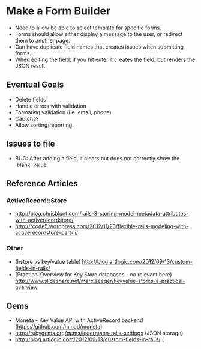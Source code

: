 # Make a Form Builder

* Need to allow be able to select template for specific forms.
* Forms should allow either display a message to the user, or redirect them to another page.
* Can have duplicate field names that creates issues when submitting forms.
* When editing the field, if you hit enter it creates the field, but renders the JSON result

## Eventual Goals

* Delete fields
* Handle errors with validation
* Formating validation (i.e. email, phone)
* Captcha?
* Allow sorting/reporting.

## Issues to file

* BUG: After adding a field, it clears but does not correctly show the 'blank' value.

## Reference Articles

### ActiveRecord::Store

* http://blog.chrisblunt.com/rails-3-storing-model-metadata-attributes-with-activerecordstore/
* http://rcode5.wordpress.com/2012/11/23/flexible-rails-modeling-with-activerecordstore-part-ii/

### Other

* (hstore vs key/value table) http://blog.artlogic.com/2012/09/13/custom-fields-in-rails/
* (Practical Overview for Key Store databases - no relevant here) http://www.slideshare.net/marc.seeger/keyvalue-stores-a-practical-overview

## Gems

* Moneta - Key Value API with ActiveRecord backend (https://github.com/minad/moneta)
* http://rubygems.org/gems/ledermann-rails-settings (JSON storage)
* http://blog.artlogic.com/2012/09/13/custom-fields-in-rails/ (